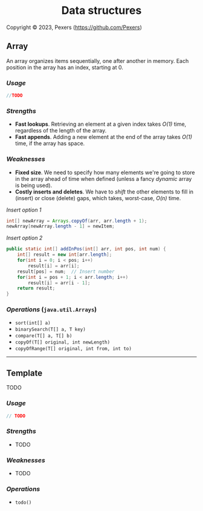 <h1 align='center'>Data structures</h1>

Copyright &copy; 2023, Pexers (https://github.com/Pexers)

## Array
An array organizes items sequentially, one after another in memory. Each position in the array has an index, starting at 0.

### _Usage_
```java
//TODO
```

### _Strengths_
- **Fast lookups**. Retrieving an element at a given index takes _O(1)_ time, regardless of the length of the array.
- **Fast appends**. Adding a new element at the end of the array takes _O(1)_ time, if the array has space.

### _Weaknesses_
- **Fixed size**. We need to specify how many elements we're going to store in the array ahead of time when defined (unless a fancy _dynamic_ array is being used).
- **Costly inserts and deletes**. We have to _shift_ the other elements to fill in (insert) or close (delete) gaps, which takes, worst-case, _O(n)_ time.

_Insert option 1_
```java 
int[] newArray = Arrays.copyOf(arr, arr.length + 1);
newArray[newArray.length - 1] = newItem;
```
_Insert option 2_
```java
public static int[] addInPos(int[] arr, int pos, int num) {
    int[] result = new int[arr.length];
    for(int i = 0; i < pos; i++)
        result[i] = arr[i];
    result[pos] = num;  // Insert number
    for(int i = pos + 1; i < arr.length; i++)
        result[i] = arr[i - 1];
    return result;
}
```
### _Operations_ (`java.util.Arrays`)
- `sort(int[] a)`
- `binarySearch(T[] a, T key)`
- `compare(T[] a, T[] b)`
- `copyOf(T[] original, int newLength)`
- `copyOfRange(T[] original, int from, int to)`

---
## Template
TODO

### _Usage_
```java
// TODO
```
### _Strengths_
- TODO

### _Weaknesses_
- TODO

### _Operations_
- `todo()`
